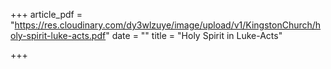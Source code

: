 +++
article_pdf = "https://res.cloudinary.com/dy3wlzuye/image/upload/v1/KingstonChurch/holy-spirit-luke-acts.pdf"
date = ""
title = "Holy Spirit in Luke-Acts"

+++
